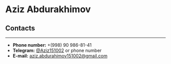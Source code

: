 # **Aziz Abdurakhimov**

## Contacts
---
+ **Phone number:** +(998) 90 986-81-41
+ **Telegram:** [@Aziz151002](https://t.me//Aziz151002) or phone number
+ **E-mail:** aziz.abdurahimov151002@gmail.com

